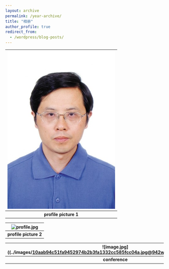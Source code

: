 ```yaml
---
layout: archive
permalink: /year-archive/
title: "相册"
author_profile: true
redirect_from:
  - /wordpress/blog-posts/
---
```


| ![profile.jpg](../images/profile.jpg) |
|:--:|
| <b>profile picture 1 </b>|

| ![profile.jpg](../images/3953273590_704e3899d5_m.jpg) |
|:--:|
| <b>profile picture 2 </b>|

| ![image.jpg]((../images/10aab94c51fa9452974b2b3fa1332cc585fcc04a.jpg@942w_1413h_progressive.webp) |
|:--:|
| <b>conference </b>|
